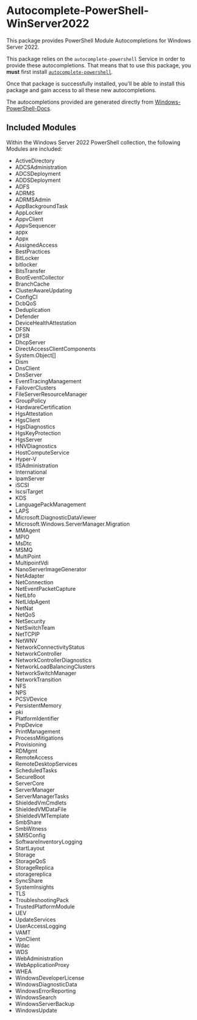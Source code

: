 # Autocomplete-PowerShell-WinServer2022

This package provides PowerShell Module Autocompletions for Windows Server 2022.

This package relies on the `autocomplete-powershell` Service in order to provide these autocompletions.
That means that to use this package, you **must** first install [`autocomplete-powershell`](https://web.pulsar-edit.dev/packages/autocomplete-powershell).

Once that package is successfully installed, you'll be able to install this package and gain access to all these new autocompletions.

The autocompletions provided are generated directly from [Windows-PowerShell-Docs](https://github.com/MicrosoftDocs/windows-powershell-docs/tree/main).

## Included Modules

Within the Windows Server 2022 PowerShell collection, the following Modules are included:

* ActiveDirectory
* ADCSAdministration
* ADCSDeployment
* ADDSDeployment
* ADFS
* ADRMS
* ADRMSAdmin
* AppBackgroundTask
* AppLocker
* AppvClient
* AppvSequencer
* appx
* Appx
* AssignedAccess
* BestPractices
* BitLocker
* bitlocker
* BitsTransfer
* BootEventCollector
* BranchCache
* ClusterAwareUpdating
* ConfigCI
* DcbQoS
* Deduplication
* Defender
* DeviceHealthAttestation
* DFSN
* DFSR
* DhcpServer
* DirectAccessClientComponents
* System.Object[]
* Dism
* DnsClient
* DnsServer
* EventTracingManagement
* FailoverClusters
* FileServerResourceManager
* GroupPolicy
* HardwareCertification
* HgsAttestation
* HgsClient
* HgsDiagnostics
* HgsKeyProtection
* HgsServer
* HNVDiagnostics
* HostComputeService
* Hyper-V
* IISAdministration
* International
* IpamServer
* iSCSI
* IscsiTarget
* KDS
* LanguagePackManagement
* LAPS
* Microsoft.DiagnosticDataViewer
* Microsoft.Windows.ServerManager.Migration
* MMAgent
* MPIO
* MsDtc
* MSMQ
* MultiPoint
* MultipointVdi
* NanoServerImageGenerator
* NetAdapter
* NetConnection
* NetEventPacketCapture
* NetLbfo
* NetLldpAgent
* NetNat
* NetQoS
* NetSecurity
* NetSwitchTeam
* NetTCPIP
* NetWNV
* NetworkConnectivityStatus
* NetworkController
* NetworkControllerDiagnostics
* NetworkLoadBalancingClusters
* NetworkSwitchManager
* NetworkTransition
* NFS
* NPS
* PCSVDevice
* PersistentMemory
* pki
* PlatformIdentifier
* PnpDevice
* PrintManagement
* ProcessMitigations
* Provisioning
* RDMgmt
* RemoteAccess
* RemoteDesktopServices
* ScheduledTasks
* SecureBoot
* ServerCore
* ServerManager
* ServerManagerTasks
* ShieldedVmCmdlets
* ShieldedVMDataFile
* ShieldedVMTemplate
* SmbShare
* SmbWitness
* SMISConfig
* SoftwareInventoryLogging
* StartLayout
* Storage
* StorageQoS
* StorageReplica
* storagereplica
* SyncShare
* SystemInsights
* TLS
* TroubleshootingPack
* TrustedPlatformModule
* UEV
* UpdateServices
* UserAccessLogging
* VAMT
* VpnClient
* Wdac
* WDS
* WebAdministration
* WebApplicationProxy
* WHEA
* WindowsDeveloperLicense
* WindowsDiagnosticData
* WindowsErrorReporting
* WindowsSearch
* WindowsServerBackup
* WindowsUpdate
